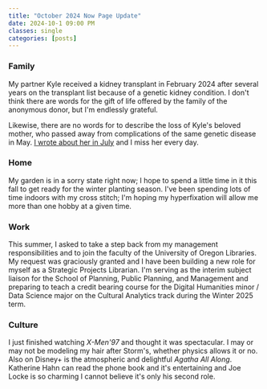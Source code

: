 ```yaml
---
title: "October 2024 Now Page Update"
date: 2024-10-1 09:00 PM
classes: single
categories: [posts]
---
```

### Family

My partner Kyle received a kidney transplant in February 2024 after several years on the transplant list because of a genetic kidney condition. I don't think there are words for the gift of life offered by the family of the anonymous donor, but I'm endlessly grateful.

Likewise, there are no words for to describe the loss of Kyle's beloved mother, who passed away from complications of the same genetic disease in May. [I wrote about her in July](https://www.kudoboard.com/boards/xGRD0ThE) and I miss her every day.

### Home

My garden is in a sorry state right now; I hope to spend a little time in it this fall to get ready for the winter planting season. I've been spending lots of time indoors with my cross stitch; I'm hoping my hyperfixation will allow me more than one hobby at a given time.

### Work

This summer, I asked to take a step back from my management responsibilities and to join the faculty of the University of Oregon Libraries. My request was graciously granted and I have been building a new role for myself as a Strategic Projects Librarian. I'm serving as the interim subject liaison for the School of Planning, Public Planning, and Management and preparing to teach a credit bearing course for the Digital Humanities minor / Data Science major on the Cultural Analytics track during the Winter 2025 term.

### Culture

I just finished watching *X-Men'97* and thought it was spectacular. I may or may not be modeling my hair after Storm's, whether physics allows it or no. Also on Disney+ is the atmospheric and delightful *Agatha All Along*. Katherine Hahn can read the phone book and it's entertaining and Joe Locke is so charming I cannot believe it's only his second role.